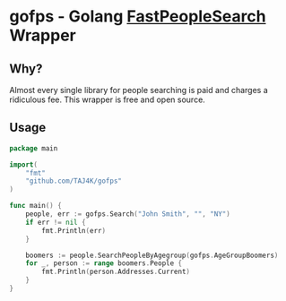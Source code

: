 # gofps - Golang [FastPeopleSearch](https://fastpeoplesearch.com) Wrapper

## Why?
Almost every single library for people searching is paid and charges a ridiculous fee. This wrapper is free and open source.
## Usage
    
```go
package main

import(
	"fmt"
	"github.com/TAJ4K/gofps"
)

func main() {
    people, err := gofps.Search("John Smith", "", "NY")
    if err != nil {
        fmt.Println(err)
    }

    boomers := people.SearchPeopleByAgegroup(gofps.AgeGroupBoomers)
    for _, person := range boomers.People {
        fmt.Println(person.Addresses.Current)
    }
}
```
